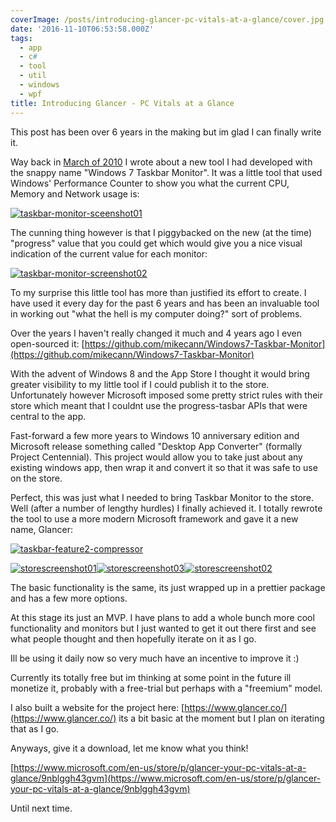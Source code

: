 ```yaml
---
coverImage: /posts/introducing-glancer-pc-vitals-at-a-glance/cover.jpg
date: '2016-11-10T06:53:58.000Z'
tags:
  - app
  - c#
  - tool
  - util
  - windows
  - wpf
title: Introducing Glancer - PC Vitals at a Glance
---
```


This post has been over 6 years in the making but im glad I can finally write it.

<!-- more -->

Way back in [March of 2010](https://www.mikecann.co.uk/myprojects/windows-7-taskbar-monitor/) I wrote about a new tool I had developed with the snappy name "Windows 7 Taskbar Monitor". It was a little tool that used Windows' Performance Counter to show you what the current CPU, Memory and Network usage is:

[![taskbar-monitor-sceenshot01](https://www.mikecann.co.uk/wp-content/uploads/2016/11/taskbar-monitor-sceenshot01.gif)](https://www.mikecann.co.uk/wp-content/uploads/2016/11/taskbar-monitor-sceenshot01.gif)

The cunning thing however is that I piggybacked on the new (at the time) "progress" value that you could get which would give you a nice visual indication of the current value for each monitor:

[![taskbar-monitor-screenshot02](https://www.mikecann.co.uk/wp-content/uploads/2016/11/taskbar-monitor-screenshot02.gif)](https://www.mikecann.co.uk/wp-content/uploads/2016/11/taskbar-monitor-screenshot02.gif)

To my surprise this little tool has more than justified its effort to create. I have used it every day for the past 6 years and has been an invaluable tool in working out "what the hell is my computer doing?" sort of problems.

Over the years I haven't really changed it much and 4 years ago I even open-sourced it: [https://github.com/mikecann/Windows7-Taskbar-Monitor](https://github.com/mikecann/Windows7-Taskbar-Monitor)

With the advent of Windows 8 and the App Store I thought it would bring greater visibility to my little tool if I could publish it to the store. Unfortunately however Microsoft imposed some pretty strict rules with their store which meant that I couldnt use the progress-tasbar APIs that were central to the app.

Fast-forward a few more years to Windows 10 anniversary edition and Microsoft release something called "Desktop App Converter" (formally Project Centennial). This project would allow you to take just about any existing windows app, then wrap it and convert it so that it was safe to use on the store.

Perfect, this was just what I needed to bring Taskbar Monitor to the store. Well (after a number of lengthy hurdles) I finally achieved it. I totally rewrote the tool to use a more modern Microsoft framework and gave it a new name, Glancer:

[![taskbar-feature2-compressor](https://www.mikecann.co.uk/wp-content/uploads/2016/11/taskbar-feature2-compressor-1024x638.gif)](https://www.mikecann.co.uk/wp-content/uploads/2016/11/taskbar-feature2-compressor.gif)

[![storescreenshot01](https://www.mikecann.co.uk/wp-content/uploads/2016/11/StoreScreenshot01-300x169.png)](https://www.mikecann.co.uk/wp-content/uploads/2016/11/StoreScreenshot01.png)[![storescreenshot03](https://www.mikecann.co.uk/wp-content/uploads/2016/11/StoreScreenshot03-300x169.png)](https://www.mikecann.co.uk/wp-content/uploads/2016/11/StoreScreenshot03.png)[![storescreenshot02](https://www.mikecann.co.uk/wp-content/uploads/2016/11/StoreScreenshot02-300x169.png)](https://www.mikecann.co.uk/wp-content/uploads/2016/11/StoreScreenshot02.png)

The basic functionality is the same, its just wrapped up in a prettier package and has a few more options.

At this stage its just an MVP. I have plans to add a whole bunch more cool functionality and monitors but I just wanted to get it out there first and see what people thought and then hopefully iterate on it as I go.

Ill be using it daily now so very much have an incentive to improve it :)

Currently its totally free but im thinking at some point in the future ill monetize it, probably with a free-trial but perhaps with a "freemium" model.

I also built a website for the project here: [https://www.glancer.co/](https://www.glancer.co/) its a bit basic at the moment but I plan on iterating that as I go.

Anyways, give it a download, let me know what you think!

[https://www.microsoft.com/en-us/store/p/glancer-your-pc-vitals-at-a-glance/9nblggh43gvm](https://www.microsoft.com/en-us/store/p/glancer-your-pc-vitals-at-a-glance/9nblggh43gvm)

Until next time.
